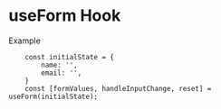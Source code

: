 # useForm Hook

Example

``` 
    const initialState = {
        name: '',
        email: '',
    }
    const [formValues, handleInputChange, reset] = useForm(initialState);
```